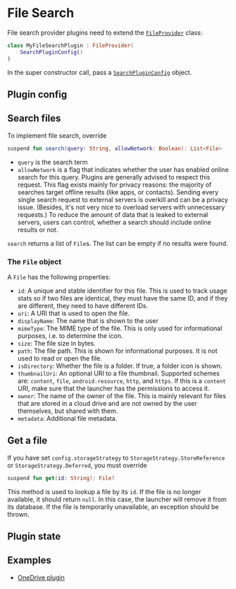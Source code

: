 # File Search

File search provider plugins need to extend
the <a href="/reference/plugins/sdk/de.mm20.launcher2.sdk.files/-file-provider/index.html" target="_blank">`FileProvider`</a>
class:

```kt
class MyFileSearchPlugin : FileProvider(
    SearchPluginConfig()
)

```

In the super constructor call, pass
a <a href="/reference/core/shared/de.mm20.launcher2.plugin.config/-search-plugin-config/index.html" target="_blank">`SearchPluginConfig`</a>
object.

## Plugin config

<!--@include: ./common/_search_plugin_config.md-->

## Search files

To implement file search, override

```kt
suspend fun search(query: String, allowNetwork: Boolean): List<File>
```

- `query` is the search term
- `allowNetwork` is a flag that indicates whether the user has enabled online search for this query.
  Plugins are generally advised to respect this request. This flag exists mainly for privacy
  reasons: the majority of searches target offline results (like apps, or contacts). Sending every
  single search request to external servers is overkill and can be a privacy issue. (Besides, it's
  not very nice to overload servers with unnecessary requests.) To reduce the amount of data that is
  leaked to external servers, users can control, whether a search should include online results or
  not.

`search` returns a list of `File`s. The list can be empty if no results were found.

### The `File` object

A `File` has the following properties:

- `id`: A unique and stable identifier for this file. This is used to track usage stats so if two
  files are identical, they must have the same ID, and if they are different, they need to have
  different IDs.
- `uri`: A URI that is used to open the file.
- `displayName`: The name that is shown to the user
- `mimeType`: The MIME type of the file. This is only used for informational purposes, i.e. to
  determine the icon.
- `size`: The file size in bytes.
- `path`: The file path. This is shown for informational purposes. It is not used to read or open
  the file.
- `isDirectory`: Whether the file is a folder. If true, a folder icon is shown.
- `thumbnailUri`: An optional URI to a file thumbnail. Supported schemes
  are: `content`, `file`, `android.resource`, `http`, and `https`. If this is a `content` URI, make
  sure that the launcher has the permissions to access it.
- `owner`: The name of the owner of the file. This is mainly relevant for files that are stored in a
  cloud drive and are not owned by the user themselves, but shared with them.
- `metadata`: Additional file metadata.

## Get a file

If you have set `config.storageStrategy` to `StorageStrategy.StoreReference`
or `StorageStrategy.Deferred`, you must override

```kt
suspend fun get(id: String): File?
```

This method is used to lookup a file by its `id`. If the file is no longer available, it should
return `null`. In this case, the launcher will remove it from its database. If the file is
temporarily unavailable, an exception should be thrown.

## Plugin state

<!--@include: ./common/_plugin_state.md-->

## Examples

- [OneDrive plugin](https://github.com/Kvaesitso/Plugin-OneDrive)

